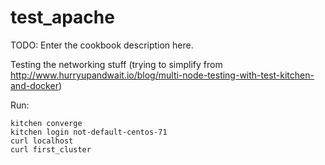 # test_apache

TODO: Enter the cookbook description here.



Testing the networking stuff (trying to simplify from http://www.hurryupandwait.io/blog/multi-node-testing-with-test-kitchen-and-docker)

Run:

```
kitchen converge
kitchen login not-default-centos-71
curl localhost
curl first_cluster
```